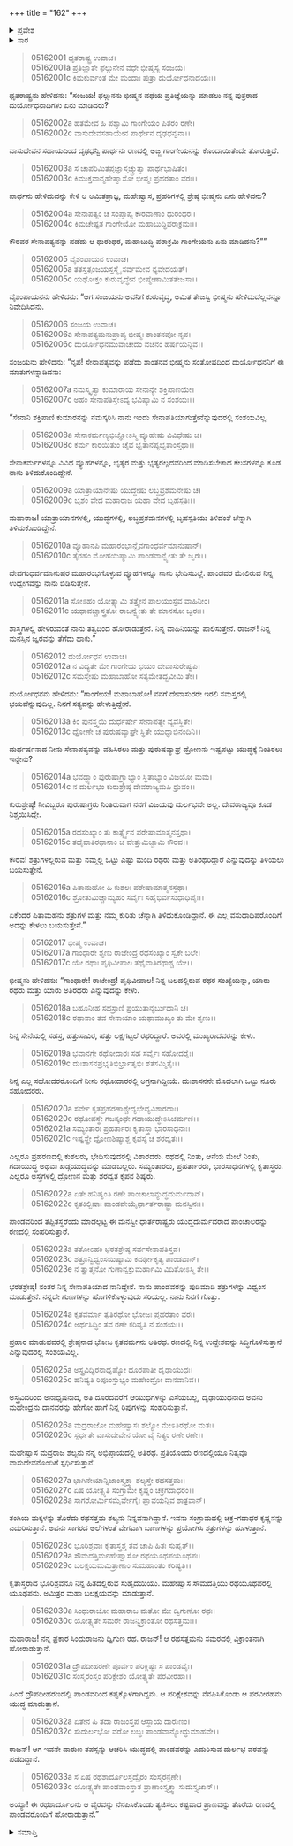 +++
title = "162"
+++

<details><summary>ಪ್ರವೇಶ</summary>


।।   ಓಂ ಓಂ ನಮೋ ನಾರಾಯಣಾಯ।।   ಶ್ರೀ ವೇದವ್ಯಾಸಾಯ ನಮಃ ।।

ಶ್ರೀ ಕೃಷ್ಣದ್ವೈಪಾಯನ ವೇದವ್ಯಾಸ ವಿರಚಿತ  

**ಶ್ರೀ ಮಹಾಭಾರತ**

**ಉದ್ಯೋಗ ಪರ್ವ**

**ರಥಾಥಿರಥಸಂಖ್ಯ ಪರ್ವ**

**ಅಧ್ಯಾಯ 162**

</details>

<details><summary>ಸಾರ</summary>

ಭೀಷ್ಮನು ದುರ್ಯೋಧನನ ಸೇನಾಪತ್ಯವನ್ನು ಸ್ವೀಕರಿಸಿ ಆಶ್ವಾಸನೆ ನೀಡುವುದು (1-11). ಶತ್ರುಗಳಲ್ಲಿರುವ ಮತ್ತು ತಮ್ಮಲ್ಲಿರುವ ರಥಾತಿರಥರ ಕುರಿತು ದುರ್ಯೋಧನನು ಭೀಷ್ಮನಲ್ಲಿ ಕೇಳುವುದು (12-33).


</details>


> 05162001 ಧೃತರಾಷ್ಟ್ರ ಉವಾಚ।  
05162001a ಪ್ರತಿಜ್ಞಾತೇ ಫಲ್ಗುನೇನ ವಧೇ ಭೀಷ್ಮಸ್ಯ ಸಂಜಯ।  
05162001c ಕಿಮಕುರ್ವಂತ ಮೇ ಮಂದಾಃ ಪುತ್ರಾ ದುರ್ಯೋಧನಾದಯಃ।।

ಧೃತರಾಷ್ಟ್ರನು ಹೇಳಿದನು: “ಸಂಜಯ! ಫಲ್ಗುನನು ಭೀಷ್ಮನ ವಧೆಯ ಪ್ರತಿಜ್ಞೆಯನ್ನು ಮಾಡಲು ನನ್ನ ಪುತ್ರರಾದ ದುರ್ಯೋಧನಾದಿಗಳು ಏನು ಮಾಡಿದರು?

> 05162002a ಹತಮೇವ ಹಿ ಪಶ್ಯಾಮಿ ಗಾಂಗೇಯಂ ಪಿತರಂ ರಣೇ।  
05162002c ವಾಸುದೇವಸಹಾಯೇನ ಪಾರ್ಥೇನ ದೃಢಧನ್ವನಾ।।

ವಾಸುದೇವನ ಸಹಾಯದಿಂದ ದೃಢಧನ್ವಿ ಪಾರ್ಥನು ರಣದಲ್ಲಿ ಅಜ್ಜ ಗಾಂಗೇಯನನ್ನು ಕೊಂದಾಯಿತೆಂದೇ ತೋರುತ್ತಿದೆ.

> 05162003a ಸ ಚಾಪರಿಮಿತಪ್ರಜ್ಞಾಸ್ತಚ್ಚ್ರುತ್ವಾ ಪಾರ್ಥಭಾಷಿತಂ।  
05162003c ಕಿಮುಕ್ತವಾನ್ಮಹೇಷ್ವಾಸೋ ಭೀಷ್ಮಃ ಪ್ರಹರತಾಂ ವರಃ।।

ಪಾರ್ಥನು ಹೇಳಿದುದನ್ನು ಕೇಳಿ ಆ ಅಮಿತಪ್ರಾಜ್ಞ, ಮಹೇಷ್ವಾಸ, ಪ್ರಹರಿಗಳಲ್ಲಿ ಶ್ರೇಷ್ಠ ಭೀಷ್ಮನು ಏನು ಹೇಳಿದನು?

> 05162004a ಸೇನಾಪತ್ಯಂ ಚ ಸಂಪ್ರಾಪ್ಯ ಕೌರವಾಣಾಂ ಧುರಂಧರಃ।  
05162004c ಕಿಮಚೇಷ್ಟತ ಗಾಂಗೇಯೋ ಮಹಾಬುದ್ಧಿಪರಾಕ್ರಮಃ।।

ಕೌರವರ ಸೇನಾಪತ್ಯವನ್ನು ಪಡೆದು ಆ ಧುರಂಧರ, ಮಹಾಬುದ್ಧಿ ಪರಾಕ್ರಮಿ ಗಾಂಗೇಯನು ಏನು ಮಾಡಿದನು?””

> 05162005 ವೈಶಂಪಾಯನ ಉವಾಚ।  
05162005a ತತಸ್ತತ್ಸಂಜಯಸ್ತಸ್ಮೈ ಸರ್ವಮೇವ ನ್ಯವೇದಯತ್।  
05162005c ಯಥೋಕ್ತಂ ಕುರುವೃದ್ಧೇನ ಭೀಷ್ಮೇಣಾಮಿತತೇಜಸಾ।।

ವೈಶಂಪಾಯನನು ಹೇಳಿದನು: “ಆಗ ಸಂಜಯನು ಅವನಿಗೆ ಕುರುವೃದ್ಧ, ಅಮಿತ ತೇಜಸ್ವಿ ಭೀಷ್ಮನು ಹೇಳಿದುದೆಲ್ಲವನ್ನೂ ನಿವೇದಿಸಿದನು.

> 05162006 ಸಂಜಯ ಉವಾಚ।  
05162006a ಸೇನಾಪತ್ಯಮನುಪ್ರಾಪ್ಯ ಭೀಷ್ಮಃ ಶಾಂತನವೋ ನೃಪ।  
05162006c ದುರ್ಯೋಧನಮುವಾಚೇದಂ ವಚನಂ ಹರ್ಷಯನ್ನಿವ।।

ಸಂಜಯನು ಹೇಳಿದನು: “ನೃಪ! ಸೇನಾಪತ್ಯವನ್ನು ಪಡೆದು ಶಾಂತನವ ಭೀಷ್ಮನು ಸಂತೋಷದಿಂದ ದುರ್ಯೋಧನನಿಗೆ ಈ ಮಾತುಗಳನ್ನಾಡಿದನು:

> 05162007a ನಮಸ್ಕೃತ್ವಾ ಕುಮಾರಾಯ ಸೇನಾನ್ಯೇ ಶಕ್ತಿಪಾಣಯೇ।  
05162007c ಅಹಂ ಸೇನಾಪತಿಸ್ತೇಽದ್ಯ ಭವಿಷ್ಯಾಮಿ ನ ಸಂಶಯಃ।।

“ಸೇನಾನಿ ಶಕ್ತಿಪಾಣಿ ಕುಮಾರನನ್ನು ನಮಸ್ಕರಿಸಿ ನಾನು ಇಂದು ಸೇನಾಪತಿಯಾಗುತ್ತೇನೆನ್ನುವುದರಲ್ಲಿ ಸಂಶಯವಿಲ್ಲ.

> 05162008a ಸೇನಾಕರ್ಮಣ್ಯಭಿಜ್ಞೋಽಸ್ಮಿ ವ್ಯೂಹೇಷು ವಿವಿಧೇಷು ಚ।  
05162008c ಕರ್ಮ ಕಾರಯಿತುಂ ಚೈವ ಭೃತಾನಪ್ಯಭೃತಾಂಸ್ತಥಾ।।

ಸೇನಾಕರ್ಮಗಳನ್ನೂ ವಿವಿಧ ವ್ಯೂಹಗಳನ್ನೂ, ಭೃತ್ಯರ ಮತ್ತು ಭೃತ್ಯರಲ್ಲದವರಿಂದ ಮಾಡಿಸಬೇಕಾದ ಕೆಲಸಗಳನ್ನೂ ಕೂಡ ನಾನು ತಿಳಿದುಕೊಂಡಿದ್ದೇನೆ.

> 05162009a ಯಾತ್ರಾಯಾನೇಷು ಯುದ್ಧೇಷು ಲಬ್ಧಪ್ರಶಮನೇಷು ಚ।  
05162009c ಭೃಶಂ ವೇದ ಮಹಾರಾಜ ಯಥಾ ವೇದ ಬೃಹಸ್ಪತಿಃ।।

ಮಹಾರಾಜ! ಯಾತ್ರಾಯಾನಗಳಲ್ಲಿ, ಯುದ್ಧಗಳಲ್ಲಿ, ಲಬ್ಧಪ್ರಶಮನಗಳಲ್ಲಿ ಬೃಹಸ್ಪತಿಯು ತಿಳಿದಂತೆ ಚೆನ್ನಾಗಿ ತಿಳಿದುಕೊಂಡಿದ್ದೇನೆ.

> 05162010a ವ್ಯೂಹಾನಪಿ ಮಹಾರಂಭಾನ್ದೈವಗಾಂಧರ್ವಮಾನುಷಾನ್।  
05162010c ತೈರಹಂ ಮೋಹಯಿಷ್ಯಾಮಿ ಪಾಂಡವಾನ್ವ್ಯೇತು ತೇ ಜ್ವರಃ।।

ದೇವಗಂಧರ್ವಮಾನುಷರ ಮಹಾರಂಭಗೊಳ್ಳುವ ವ್ಯೂಹಗಳನ್ನೂ ನಾನು ಭೇದಿಸಬಲ್ಲೆ. ಪಾಂಡವರ ಮೇಲಿರುವ ನಿನ್ನ ಉದ್ವೇಗವನ್ನು ನಾನು ಬಿಡಿಸುತ್ತೇನೆ.

> 05162011a ಸೋಽಹಂ ಯೋತ್ಸ್ಯಾಮಿ ತತ್ತ್ವೇನ ಪಾಲಯಂಸ್ತವ ವಾಹಿನೀಂ।   
05162011c ಯಥಾವಚ್ಚಾಸ್ತ್ರತೋ ರಾಜನ್ವ್ಯೇತು ತೇ ಮಾನಸೋ ಜ್ವರಃ।।

ಶಾಸ್ತ್ರಗಳಲ್ಲಿ ಹೇಳಿರುವಂತೆ ನಾನು ತತ್ವದಿಂದ ಹೋರಾಡುತ್ತೇನೆ. ನಿನ್ನ ವಾಹಿನಿಯನ್ನು ಪಾಲಿಸುತ್ತೇನೆ. ರಾಜನ್! ನಿನ್ನ ಮನಸ್ಸಿನ ಜ್ವರವನ್ನು ತೆಗೆದು ಹಾಕು.”

> 05162012 ದುರ್ಯೋಧನ ಉವಾಚ।  
05162012a ನ ವಿದ್ಯತೇ ಮೇ ಗಾಂಗೇಯ ಭಯಂ ದೇವಾಸುರೇಷ್ವಪಿ।  
05162012c ಸಮಸ್ತೇಷು ಮಹಾಬಾಹೋ ಸತ್ಯಮೇತದ್ಬ್ರವೀಮಿ ತೇ।।

ದುರ್ಯೋಧನನು ಹೇಳಿದನು: “ಗಾಂಗೇಯ! ಮಹಾಬಾಹೋ! ನನಗೆ ದೇವಾಸುರರೇ ಇರಲಿ ಸಮಸ್ತರಲ್ಲಿ ಭಯವೆನ್ನುವುದಿಲ್ಲ. ನಿನಗೆ ಸತ್ಯವನ್ನು ಹೇಳುತ್ತಿದ್ದೇನೆ.

> 05162013a ಕಿಂ ಪುನಸ್ತ್ವಯಿ ದುರ್ಧರ್ಷೇ ಸೇನಾಪತ್ಯೇ ವ್ಯವಸ್ಥಿತೇ।  
05162013c ದ್ರೋಣೇ ಚ ಪುರುಷವ್ಯಾಘ್ರೇ ಸ್ಥಿತೇ ಯುದ್ಧಾಭಿನಂದಿನಿ।।

ದುರ್ಧರ್ಷನಾದ ನೀನು ಸೇನಾಪತ್ಯವನ್ನು ವಹಿಸಿರಲು ಮತ್ತು ಪುರುಷವ್ಯಾಘ್ರ ದ್ರೋಣನು ಇಷ್ಟಪಟ್ಟು ಯುದ್ಧಕ್ಕೆ ನಿಂತಿರಲು ಇನ್ನೇನು?

> 05162014a ಭವದ್ಭ್ಯಾಂ ಪುರುಷಾಗ್ರ್ಯಾಭ್ಯಾಂ ಸ್ಥಿತಾಭ್ಯಾಂ ವಿಜಯೋ ಮಮ।  
05162014c ನ ದುರ್ಲಭಂ ಕುರುಶ್ರೇಷ್ಠ ದೇವರಾಜ್ಯಮಪಿ ಧ್ರುವಂ।।

ಕುರುಶ್ರೇಷ್ಠ! ನೀವಿಬ್ಬರೂ ಪುರುಷಾಗ್ರರು ನಿಂತಿರುವಾಗ ನನಗೆ ವಿಜಯವು ದುರ್ಲಭವೇ ಅಲ್ಲ. ದೇವರಾಜ್ಯವೂ ಕೂಡ ನಿಶ್ಚಯಿಸಿದ್ದೇ.

> 05162015a ರಥಸಂಖ್ಯಾಂ ತು ಕಾರ್ತ್ಸ್ನ್ಯೆನ ಪರೇಷಾಮಾತ್ಮನಸ್ತಥಾ।   
05162015c ತಥೈವಾತಿರಥಾನಾಂ ಚ ವೇತ್ತುಮಿಚ್ಚಾಮಿ ಕೌರವ।।

ಕೌರವ! ಶತ್ರುಗಳಲ್ಲಿರುವ ಮತ್ತು ನಮ್ಮಲ್ಲಿ ಒಟ್ಟು ಎಷ್ಟು ಮಂದಿ ರಥರು ಮತ್ತು ಅತಿರಥರಿದ್ದಾರೆ ಎನ್ನುವುದನ್ನು ತಿಳಿಯಲು ಬಯಸುತ್ತೇನೆ.

> 05162016a ಪಿತಾಮಹೋ ಹಿ ಕುಶಲಃ ಪರೇಷಾಮಾತ್ಮನಸ್ತಥಾ।  
05162016c ಶ್ರೋತುಮಿಚ್ಚಾಮ್ಯಹಂ ಸರ್ವೈಃ ಸಹೈಭಿರ್ವಸುಧಾಧಿಪೈಃ।।

ಏಕೆಂದರ ಪಿತಾಮಹನು ಶತ್ರುಗಳ ಮತ್ತು ನಮ್ಮ ಕುರಿತು ಚೆನ್ನಾಗಿ ತಿಳಿದುಕೊಂಡಿದ್ದಾನೆ. ಈ ಎಲ್ಲ ವಸುಧಾಧಿಪರೊಂದಿಗೆ ಅದನ್ನು ಕೇಳಲು ಬಯಸುತ್ತೇನೆ.”

> 05162017 ಭೀಷ್ಮ ಉವಾಚ।  
05162017a ಗಾಂಧಾರೇ ಶೃಣು ರಾಜೇಂದ್ರ ರಥಸಂಖ್ಯಾಂ ಸ್ವಕೇ ಬಲೇ।   
05162017c ಯೇ ರಥಾಃ ಪೃಥಿವೀಪಾಲ ತಥೈವಾತಿರಥಾಶ್ಚ ಯೇ।।

ಭೀಷ್ಮನು ಹೇಳಿದನು: “ಗಾಂಧಾರೇ! ರಾಜೇಂದ್ರ! ಪೃಥಿವೀಪಾಲ! ನಿನ್ನ ಬಲದಲ್ಲಿರುವ ರಥರ ಸಂಖ್ಯೆಯನ್ನು, ಯಾರು ರಥರು ಮತ್ತು ಯಾರು ಅತಿರಥರು ಎನ್ನುವುದನ್ನು ಕೇಳು.

> 05162018a ಬಹೂನೀಹ ಸಹಸ್ರಾಣಿ ಪ್ರಯುತಾನ್ಯರ್ಬುದಾನಿ ಚ।  
05162018c ರಥಾನಾಂ ತವ ಸೇನಾಯಾಂ ಯಥಾಮುಖ್ಯಂ ತು ಮೇ ಶೃಣು।।

ನಿನ್ನ ಸೇನೆಯಲ್ಲಿ ಸಹಸ್ರ, ಹತ್ತುಸಾವಿರ, ಹತ್ತು ಲಕ್ಷಗಟ್ಟಲೆ ರಥರಿದ್ದಾರೆ. ಅವರಲ್ಲಿ ಮುಖ್ಯರಾದವರನ್ನು ಕೇಳು.

> 05162019a ಭವಾನಗ್ರೇ ರಥೋದಾರಃ ಸಹ ಸರ್ವೈಃ ಸಹೋದರೈಃ।  
05162019c ದುಃಶಾಸನಪ್ರಭೃತಿಭಿರ್ಭ್ರಾತೃಭಿಃ ಶತಸಮ್ಮಿತೈಃ।।

ನಿನ್ನ ಎಲ್ಲ ಸಹೋದರರೊಂದಿಗೆ ನೀನು ರಥೋದಾರರಲ್ಲಿ ಅಗ್ರನಾಗಿದ್ದೀಯೆ. ದುಃಶಾಸನನೇ ಮೊದಲಾಗಿ ಒಟ್ಟು ನೂರು ಸಹೋದರರು.

> 05162020a ಸರ್ವೇ ಕೃತಪ್ರಹರಣಾಶ್ಚೇದ್ಯಭೇದ್ಯವಿಶಾರದಾಃ।  
05162020c ರಥೋಪಸ್ಥೇ ಗಜಸ್ಕಂಧೇ ಗದಾಯುದ್ಧೇಽಸಿಚರ್ಮಣಿ।।  
05162021a ಸಮ್ಯಂತಾರಃ ಪ್ರಹರ್ತಾರಃ ಕೃತಾಸ್ತ್ರಾ ಭಾರಸಾಧನಾಃ।   
05162021c ಇಷ್ವಸ್ತ್ರೇ ದ್ರೋಣಶಿಷ್ಯಾಶ್ಚ ಕೃಪಸ್ಯ ಚ ಶರದ್ವತಃ।।

ಎಲ್ಲರೂ ಪ್ರಹರಣದಲ್ಲಿ ಕುಶಲರು, ಭೇದಿಸುವುದರಲ್ಲಿ ವಿಶಾರದರು. ರಥದಲ್ಲಿ ನಿಂತು, ಆನೆಯ ಮೇಲೆ ನಿಂತು, ಗದಾಯುದ್ಧ ಅಥವಾ ಖಡ್ಗಯುದ್ಧವನ್ನು ಮಾಡಬಲ್ಲರು. ಸಮ್ಯಂತಾರರು, ಪ್ರಹರ್ತಾರರು, ಭಾರಸಾಧನಗಳಲ್ಲಿ ಕೃತಾಸ್ತ್ರರು. ಎಲ್ಲರೂ ಅಸ್ತ್ರಗಳಲ್ಲಿ ದ್ರೋಣನ ಮತ್ತು ಶರದ್ವತ ಕೃಪನ ಶಿಷ್ಯರು.

> 05162022a ಏತೇ ಹನಿಷ್ಯಂತಿ ರಣೇ ಪಾಂಚಾಲಾನ್ಯುದ್ಧದುರ್ಮದಾನ್।  
05162022c ಕೃತಕಿಲ್ಬಿಷಾಃ ಪಾಂಡವೇಯೈರ್ಧಾರ್ತರಾಷ್ಟ್ರಾ ಮನಸ್ವಿನಃ।।

ಪಾಂಡವರಿಂದ ತಪ್ಪಿತಸ್ಥರೆಂದು ಮಾಡಲ್ಪಟ್ಟ ಈ ಮನಸ್ವೀ ಧಾರ್ತರಾಷ್ಟ್ರರು ಯುದ್ಧದುರ್ಮದರಾದ ಪಾಂಚಾಲರನ್ನು ರಣದಲ್ಲಿ ಸಂಹರಿಸುತ್ತಾರೆ.

> 05162023a ತತೋಽಹಂ ಭರತಶ್ರೇಷ್ಠ ಸರ್ವಸೇನಾಪತಿಸ್ತವ।  
05162023c ಶತ್ರೂನ್ವಿಧ್ವಂಸಯಿಷ್ಯಾಮಿ ಕದರ್ಥೀಕೃತ್ಯ ಪಾಂಡವಾನ್।  
05162023e ನ ತ್ವಾತ್ಮನೋ ಗುಣಾನ್ವಕ್ತುಮರ್ಹಾಮಿ ವಿದಿತೋಽಸ್ಮಿ ತೇ।।

ಭರತಶ್ರೇಷ್ಠ! ನಂತರ ನಿನ್ನ ಸೇನಾಪತಿಯಾದ ನಾನಿದ್ದೇನೆ. ನಾನು ಪಾಂಡವರನ್ನು ಪುಡಿಮಾಡಿ ಶತ್ರುಗಳನ್ನು ವಿಧ್ವಂಸ ಮಾಡುತ್ತೇನೆ. ನನ್ನದೇ ಗುಣಗಳನ್ನು ಹೊಗಳಿಕೊಳ್ಳುವುದು ಸರಿಯಲ್ಲ. ನಾನು ನಿನಗೆ ಗೊತ್ತು.

> 05162024a ಕೃತವರ್ಮಾ ತ್ವತಿರಥೋ ಭೋಜಃ ಪ್ರಹರತಾಂ ವರಃ।  
05162024c ಅರ್ಥಸಿದ್ಧಿಂ ತವ ರಣೇ ಕರಿಷ್ಯತಿ ನ ಸಂಶಯಃ।।

ಪ್ರಹಾರ ಮಾಡುವವರಲ್ಲಿ ಶ್ರೇಷ್ಠನಾದ ಭೋಜ ಕೃತವರ್ಮನು ಅತಿರಥ. ರಣದಲ್ಲಿ ನಿನ್ನ ಉದ್ದೇಶವನ್ನು ಸಿದ್ಧಿಗೊಳಿಸುತ್ತಾನೆ ಎನ್ನುವುದರಲ್ಲಿ ಸಂಶಯವಿಲ್ಲ.

> 05162025a ಅಸ್ತ್ರವಿದ್ಭಿರನಾಧೃಷ್ಯೋ ದೂರಪಾತೀ ದೃಢಾಯುಧಃ।  
05162025c ಹನಿಷ್ಯತಿ ರಿಪೂಂಸ್ತುಭ್ಯಂ ಮಹೇಂದ್ರೋ ದಾನವಾನಿವ।।

ಅಸ್ತ್ರವಿದರಿಂದ ಅನಾಧೃಷನಾದ, ಅತಿ ದೂರದವರೆಗೆ ಆಯುಧಗಳನ್ನು ಎಸೆಯಬಲ್ಲ, ದೃಢಾಯುಧನಾದ ಅವನು ಮಹೇಂದ್ರನು ದಾನವರನ್ನು ಹೇಗೋ ಹಾಗೆ ನಿನ್ನ ರಿಪುಗಳನ್ನು ಸಂಹರಿಸುತ್ತಾನೆ.

> 05162026a ಮದ್ರರಾಜೋ ಮಹೇಷ್ವಾಸಃ ಶಲ್ಯೋ ಮೇಽತಿರಥೋ ಮತಃ।  
05162026c ಸ್ಪರ್ಧತೇ ವಾಸುದೇವೇನ ಯೋ ವೈ ನಿತ್ಯಂ ರಣೇ ರಣೇ।।

ಮಹೇಷ್ವಾಸ ಮದ್ರರಾಜ ಶಲ್ಯನು ನನ್ನ ಅಭಿಪ್ರಾಯದಲ್ಲಿ ಅತಿರಥ. ಪ್ರತಿಯೊಂದು ರಣದಲ್ಲಿಯೂ ನಿತ್ಯವೂ ವಾಸುದೇವನೊಂದಿಗೆ ಸ್ಪರ್ಧಿಸುತ್ತಾನೆ.

> 05162027a ಭಾಗಿನೇಯಾನ್ನಿಜಾಂಸ್ತ್ಯಕ್ತ್ವಾ ಶಲ್ಯಸ್ತೇ ರಥಸತ್ತಮಃ।   
05162027c ಏಷ ಯೋತ್ಸ್ಯತಿ ಸಂಗ್ರಾಮೇ ಕೃಷ್ಣಂ ಚಕ್ರಗದಾಧರಂ।।  
05162028a ಸಾಗರೋರ್ಮಿಸಮೈರ್ವೇಗೈಃ ಪ್ಲಾವಯನ್ನಿವ ಶಾತ್ರವಾನ್।

ತಂಗಿಯ ಮಕ್ಕಳನ್ನು ತೊರೆದು ರಥಸತ್ತಮ ಶಲ್ಯನು ನಿನ್ನವನಾಗಿದ್ದಾನೆ. ಇವನು ಸಂಗ್ರಾಮದಲ್ಲಿ ಚಕ್ರ-ಗದಾಧರ ಕೃಷ್ಣನನ್ನು ಎದುರಿಸುತ್ತಾನೆ. ಅವನು ಸಾಗರದ ಅಲೆಗಳಂತೆ ವೇಗವಾಗಿ ಬಾಣಗಳನ್ನು ಪ್ರಯೋಗಿಸಿ ಶತ್ರುಗಳನ್ನು ಹೂಳುತ್ತಾನೆ.

> 05162028c ಭೂರಿಶ್ರವಾಃ ಕೃತಾಸ್ತ್ರಶ್ಚ ತವ ಚಾಪಿ ಹಿತಃ ಸುಹೃತ್।।   
05162029a ಸೌಮದತ್ತಿರ್ಮಹೇಷ್ವಾಸೋ ರಥಯೂಥಪಯೂಥಪಃ।  
05162029c ಬಲಕ್ಷಯಮಮಿತ್ರಾಣಾಂ ಸುಮಹಾಂತಂ ಕರಿಷ್ಯತಿ।।

ಕೃತಾಸ್ತ್ರರಾದ ಭೂರಿಶ್ರವನೂ ನಿನ್ನ ಹಿತದಲ್ಲಿರುವ ಸುಹೃದಯಿಯು. ಮಹೇಷ್ವಾಸ ಸೌಮದತ್ತಿಯು ರಥಯೂಥಪರಲ್ಲಿ ಯೂಥಪನು. ಅಮಿತ್ರರ ಮಹಾ ಬಲಕ್ಷಯವನ್ನು ಮಾಡುತ್ತಾನೆ.

> 05162030a ಸಿಂಧುರಾಜೋ ಮಹಾರಾಜ ಮತೋ ಮೇ ದ್ವಿಗುಣೋ ರಥಃ।   
05162030c ಯೋತ್ಸ್ಯತೇ ಸಮರೇ ರಾಜನ್ವಿಕ್ರಾಂತೋ ರಥಸತ್ತಮಃ।।

ಮಹಾರಾಜ! ನನ್ನ ಪ್ರಕಾರ ಸಿಂಧುರಾಜನು ದ್ವಿಗುಣ ರಥ. ರಾಜನ್! ಆ ರಥಸತ್ತಮನು ಸಮರದಲ್ಲಿ ವಿಕ್ರಾಂತನಾಗಿ ಹೋರಾಡುತ್ತಾನೆ.

> 05162031a ದ್ರೌಪದೀಹರಣೇ ಪೂರ್ವಂ ಪರಿಕ್ಲಿಷ್ಟಃ ಸ ಪಾಂಡವೈಃ।  
05162031c ಸಂಸ್ಮರಂಸ್ತಂ ಪರಿಕ್ಲೇಶಂ ಯೋತ್ಸ್ಯತೇ ಪರವೀರಹಾ।।

ಹಿಂದೆ ದ್ರೌಪದೀಹರಣದಲ್ಲಿ ಪಾಂಡವರಿಂದ ಕಷ್ಟಕ್ಕೊಳಗಾಗಿದ್ದನು. ಆ ಪರಿಕ್ಲೇಶವನ್ನು ನೆನಪಿಸಿಕೊಂಡು ಆ ಪರವೀರಹನು ಯುದ್ಧ ಮಾಡುತ್ತಾನೆ.

> 05162032a ಏತೇನ ಹಿ ತದಾ ರಾಜಂಸ್ತಪ ಆಸ್ಥಾಯ ದಾರುಣಂ।  
05162032c ಸುದುರ್ಲಭೋ ವರೋ ಲಬ್ಧಃ ಪಾಂಡವಾನ್ಯೋದ್ಧುಮಾಹವೇ।।

ರಾಜನ್! ಆಗ ಇವನೇ ದಾರುಣ ತಪಸ್ಸನ್ನು ಆಚರಿಸಿ ಯುದ್ಧದಲ್ಲಿ ಪಾಂಡವರನ್ನು ಎದುರಿಸುವ ದುರ್ಲಭ ವರವನ್ನು ಪಡೆದಿದ್ದಾನೆ.

> 05162033a ಸ ಏಷ ರಥಶಾರ್ದೂಲಸ್ತದ್ವೈರಂ ಸಂಸ್ಮರನ್ರಣೇ।  
05162033c ಯೋತ್ಸ್ಯತೇ ಪಾಂಡವಾಂಸ್ತಾತ ಪ್ರಾಣಾಂಸ್ತ್ಯಕ್ತ್ವಾ ಸುದುಸ್ತ್ಯಜಾನ್।।

ಅಯ್ಯಾ! ಈ ರಥಶಾರ್ದೂಲನು ಆ ವೈರವನ್ನು ನೆನಪಿಸಿಕೊಂಡು ತ್ಯಜಿಸಲು ಕಷ್ಟವಾದ ಪ್ರಾಣವನ್ನು ತೊರೆದು ರಣದಲ್ಲಿ ಪಾಂಡವರೊಂದಿಗೆ ಹೋರಾಡುತ್ತಾನೆ.”




<details><summary>ಸಮಾಪ್ತಿ</summary>


ಇತಿ ಶ್ರೀ ಮಹಾಭಾರತೇ ಉದ್ಯೋಗ ಪರ್ವಣಿ ರಥಾಥಿರಥಸಂಖ್ಯಾನ ಪರ್ವಣಿ ದ್ವಿಷಷ್ಟ್ಯಧಿಕಶತತಮೋಽಧ್ಯಾಯಃ।  
ಇದು ಶ್ರೀ ಮಹಾಭಾರತದಲ್ಲಿ ಉದ್ಯೋಗ ಪರ್ವದಲ್ಲಿ ರಥಾಥಿರಥಸಂಖ್ಯಾನ ಪರ್ವದಲ್ಲಿ ನೂರಾಅರವತ್ತೆರಡನೆಯ ಅಧ್ಯಾಯವು.


</details>
